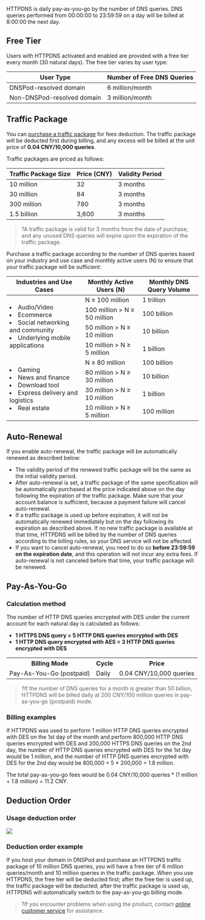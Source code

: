 HTTPDNS is daily pay-as-you-go by the number of DNS queries. DNS queries performed from 00:00:00 to 23:59:59 on a day will be billed at 8:00:00 the next day.

## Free Tier
Users with HTTPDNS activated and enabled are provided with a free tier every month (30 natural days). The free tier varies by user type:

| User Type | Number of Free DNS Queries |
|---------|---------|
| DNSPod-resolved domain | 6 million/month |
| Non-DNSPod-resolved domain | 3 million/month |


## Traffic Package
You can [purchase a traffic package](https://buy.qcloud.com/httpdns) for fees deduction. The traffic package will be deducted first during billing, and any excess will be billed at the unit price of **0.04 CNY/10,000 queries**.

Traffic packages are priced as follows:

| Traffic Package Size | Price (CNY) | Validity Period |
|--------|--------| --------|
| 10 million | 32 | 3 months |
| 30 million | 84 | 3 months	|
| 300 million | 780 | 3 months |
| 1.5 billion | 3,600 | 3 months |
>?A traffic package is valid for 3 months from the date of purchase, and any unused DNS queries will expire upon the expiration of the traffic package.

Purchase a traffic package according to the number of DNS queries based on your industry and use case and monthly active users (N) to ensure that your traffic package will be sufficient:
<table>
<thead>
  <tr>
    <th>Industries and Use Cases</th>
    <th>Monthly Active Users (N)</th>
    <th>Monthly DNS Query Volume</th>
  </tr>
</thead>
<tbody>
  <tr>
    <td rowspan="4"><li>Audio/Video</li><li>Ecommerce</li><li>Social networking and community</li><li>Underlying mobile applications</li></td>
    <td>N ≥ 100 million</td>
    <td>1 trillion</td>
  </tr>
  <tr>
    <td>100 million > N ≥ 50 million</td>
    <td>100 billion</td>
  </tr>
  <tr>
    <td>50 million > N ≥ 10 million</td>
    <td>10 billion</td>
  </tr>
	  <tr>
    <td>10 million > N ≥ 5 million</td>
    <td>1 billion</td>
  </tr>
  <tr>
	<td rowspan="4"><li>Gaming</li><li>News and finance</li><li>Download tool</li><li>Express delivery and logistics</li><li>Real estate</li></td>
    <td>N ≥ 80 million</td>
    <td>100 billion</td>
  </tr>
  <tr>
    <td> 80 million > N ≥ 30 million</td>
    <td>10 billion</td>
  </tr>
  <tr>
    <td>30 million > N ≥ 10 million</td>
    <td>1 billion</td>
  </tr>
	  <tr>
    <td>10 million > N ≥ 5 million</td>
    <td>100 million</td>
  </tr>
</tbody>
</table>


## Auto-Renewal
If you enable auto-renewal, the traffic package will be automatically renewed as described below:
- The validity period of the renewed traffic package will be the same as the initial validity period.
- After auto-renewal is set, a traffic package of the same specification will be automatically purchased at the price indicated above on the day following the expiration of the traffic package. Make sure that your account balance is sufficient, because a payment failure will cancel auto-renewal.
- If a traffic package is used up before expiration, it will not be automatically renewed immediately but on the day following its expiration as described above. If no new traffic package is available at that time, HTTPDNS will be billed by the number of DNS queries according to the billing rules, so your DNS service will not be affected.
- If you want to cancel auto-renewal, you need to do so **before 23:59:59 on the expiration date**, and this operation will not incur any extra fees. If auto-renewal is not canceled before that time, your traffic package will be renewed.


## Pay-As-You-Go

### Calculation method
The number of HTTP DNS queries encrypted with DES under the current account for each natural day is calculated as follows:
- **1 HTTPS DNS query = 5 HTTP DNS queries encrypted with DES**
- **1 HTTP DNS query encrypted with AES = 3 HTTP DNS queries encrypted with DES**

<table class="t">
<tr>
<th> Billing Mode </th>
<th> Cycle </th>
<th>  Price </th>
</tr>
<tr>
<td> Pay-As-You-Go (postpaid) </td>
<td> Daily </td>
<td> 0.04 CNY/10,000 queries</td>
</tr>
</table>

>?If the number of DNS queries for a month is greater than 50 billion, HTTPDNS will be billed daily at 200 CNY/100 million queries in pay-as-you-go (postpaid) mode.

### Billing examples
If HTTPDNS was used to perform 1 million HTTP DNS queries encrypted with DES on the 1st day of the month and perform 800,000 HTTP DNS queries encrypted with DES and 200,000 HTTPS DNS queries on the 2nd day, the number of HTTP DNS queries encrypted with DES for the 1st day would be 1 million, and the number of HTTP DNS queries encrypted with DES for the 2nd day would be 800,000 + 5 \* 200,000 = 1.8 million.

The total pay-as-you-go fees would be 0.04 CNY/10,000 queries \* (1 million + 1.8 million) = 11.2 CNY.

## Deduction Order
### Usage deduction order
![](https://main.qcloudimg.com/raw/3d966a5efa6c2e374d0fb4e9c23d1cc6.png)

### Deduction order example
If you host your domain in DNSPod and purchase an HTTPDNS traffic package of 10 million DNS queries, you will have a free tier of 6 million queries/month and 10 million queries in the traffic package. When you use HTTPDNS, the free tier will be deducted first; after the free tier is used up, the traffic package will be deducted; after the traffic package is used up, HTTPDNS will automatically switch to the pay-as-you-go billing mode.

>?If you encounter problems when using the product, contact [online customer service](https://intl.cloud.tencent.com/contact-sales) for assistance.
